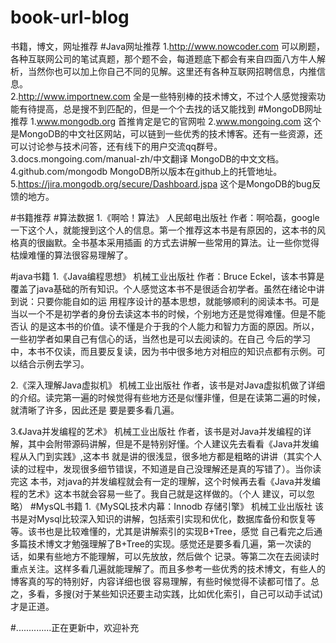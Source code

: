 # book-url-blog
书籍，博文，网址推荐
#Java网址推荐
  1.http://www.nowcoder.com
    可以刷题，各种互联网公司的笔试真题，那个题不会，每道题底下都会有来自四面八方牛人解析，当然你也可以加上你自己不同的见解。这里还有各种互联网招聘信息，内推信息。<br>
  2.http://www.importnew.com
    全是一些特别棒的技术博文，不过个人感觉搜索功能有待提高，总是搜不到匹配的，但是一个个去找的话又能找到
#MongoDB网址推荐
  1.www.mongodb.org
    首推肯定是它的官网啦
  2.www.mongoing.com
    这个是MongoDB的中文社区网站，可以链到一些优秀的技术博客。还有一些资源，还可以讨论参与技术问答，还有线下的用户交流qq群号。
  3.docs.mongoing.com/manual-zh/中文翻译
    MongoDB的中文文档。
  4.github.com/mongodb
    MongoDB所以版本在github上的托管地址。
  5.https://jira.mongodb.org/secure/Dashboard.jspa
    这个是MongoDB的bug反馈的地方。  

#书籍推荐
  #算法数据
  1.《啊哈！算法》 人民邮电出版社
    作者：啊哈磊，google一下这个人，就能搜到这个人的信息。第一个推荐这本书是有原因的，这本书的风格真的很幽默。全书基本采用插画
    的方式去讲解一些常用的算法。让一些你觉得枯燥难懂的算法很容易理解了。

  #java书籍
  1.《Java编程思想》 机械工业出版社
    作者：Bruce Eckel，该本书算是覆盖了java基础的所有知识。个人感觉这本书不是很适合初学者。虽然在绪论中讲到说：只要你能自如的运
    用程序设计的基本思想，就能够顺利的阅读本书。可是当以一个不是初学者的身份去读这本书的时候，个别地方还是觉得难懂。但是不能否认
    的是这本书的价值。读不懂是介于我的个人能力和智力方面的原因。所以，一些初学者如果自己有信心的话，当然也是可以去阅读的。在自己
    今后的学习中，本书不仅读，而且要反复读，因为书中很多地方对相应的知识点都有示例。可以结合示例去学习。

  2.《深入理解Java虚拟机》 机械工业出版社
    作者，该书是对Java虚拟机做了详细的介绍。读完第一遍的时候觉得有些地方还是似懂非懂，但是在读第二遍的时候，就清晰了许多，因此还是
    要是要多看几遍。

  3.《Java并发编程的艺术》            机械工业出版社
    作者，该书是对Java并发编程的详解，其中会附带源码讲解，但是不是特别好懂。个人建议先去看看《Java并发编程从入门到实践》,这本书
    就是讲的很浅显，很多地方都是粗略的讲讲（其实个人读的过程中，发现很多细节错误，不知道是自己没理解还是真的写错了）。当你读完这
    本书，对java的并发编程就会有一定的理解，这个时候再去看《Java并发编程的艺术》这本书就会容易一些了。我自己就是这样做的。（个人
    建议，可以忽略）
  #MysQL书籍
  1.《MySQL技术内幕：Innodb 存储引擎》 机械工业出版社
    该书是对Mysql比较深入知识的讲解，包括索引实现和优化，数据库备份和恢复等等。该书也是比较难懂的，尤其是讲解索引的实现B+Tree，感觉
    自己看完之后通多篇技术博文才勉强理解了B+Tree的实现。感觉还是要多看几遍，第一次读的话，如果有些地方不能理解，可以先放放，然后做个
    记录。等第二次在去阅读时重点关注。这样多看几遍就能理解了。而且多参考一些优秀的技术博文，有些人的博客真的写的特别好，内容详细也很
    容易理解，有些时候觉得不读都可惜了。总之，多看，多搜(对于某些知识还要主动实践，比如优化索引，自己可以动手试试)才是正道。





 #..............正在更新中，欢迎补充
